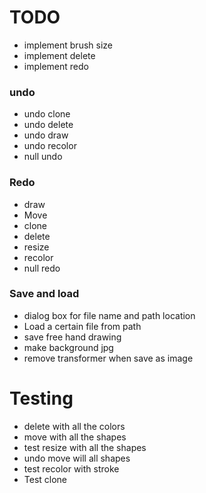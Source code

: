 # TODO 
- implement brush size
- implement delete
- implement redo 
### undo
- undo clone
- undo delete
- undo draw
- undo recolor
- null undo
### Redo
- draw
- Move
- clone
- delete
- resize
- recolor
- null redo
### Save and load
- dialog box for file name and path location
- Load a certain file from path
- save free hand drawing
- make background jpg
- remove transformer when save as image
# Testing
- delete with all the colors
- move with all the shapes
- test resize with all the shapes
- undo move will all shapes
- test recolor with stroke
- Test clone